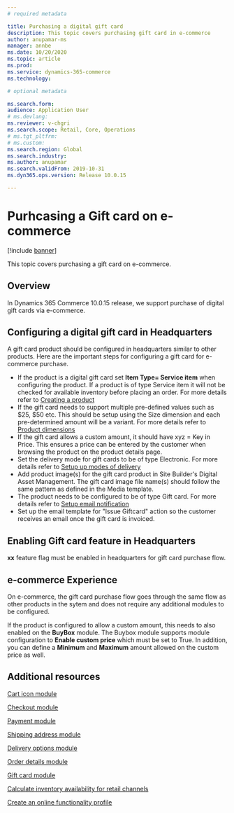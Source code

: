 ```yaml
---
# required metadata

title: Purchasing a digital gift card
description: This topic covers purchasing gift card in e-commerce
author: anupamar-ms
manager: annbe
ms.date: 10/20/2020
ms.topic: article
ms.prod: 
ms.service: dynamics-365-commerce
ms.technology: 

# optional metadata

ms.search.form:  
audience: Application User
# ms.devlang: 
ms.reviewer: v-chgri
ms.search.scope: Retail, Core, Operations
# ms.tgt_pltfrm: 
# ms.custom: 
ms.search.region: Global
ms.search.industry: 
ms.author: anupamar
ms.search.validFrom: 2019-10-31
ms.dyn365.ops.version: Release 10.0.15

---
```


# Purhcasing a Gift card on e-commerce

[!include [banner](includes/banner.md)]

This topic covers purchasing a gift card on e-commerce.

## Overview
In Dynamics 365 Commerce 10.0.15 release, we support purchase of digital gift cards via e-commerce. 

## Configuring a digital gift card in Headquarters
A gift card product should be configured in headquarters similar to other products. Here are the important steps for configuring a gift card for e-commerce purchase.

- If the product is a digital gift card set **Item Type= Service item** when configuring the product. If a product is of type Service item it will not be checked for available inventory before placing an order. For more details refer to [Creating a product](create-new-product-commerce.md)
- If the gift card needs to support multiple pre-defined values such as $25, $50 etc. This should be setup using the Size dimension and each pre-determined amount will be a variant. For more details refer to [Product dimensions](product-dimensions.md)
- If the gift card allows a custom amount, it should have xyz = Key in Price. This ensures a price can be entered by the customer when browsing the product on the product details page.
- Set the delivery mode for gift cards to be of type Electronic. For more details refer to [Setup up modes of delivery](./appuser-itpro/set-up-modes-of-delivery.md)
- Add product image(s) for the gift card product in Site Builder's Digital Asset Management. The gift card image file name(s) should follow the same pattern as defined in the Media template. 
- The product needs to be configured to be of type Gift card.  For more details refer to [Setup email notification](email-notification-profiles.md)
- Set up the email template for "Issue Giftcard" action so the customer receives an email once the gift card is invoiced.



## Enabling Gift card feature in Headquarters
**xx** feature flag must be enabled in headquarters for gift card purchase flow.

## e-commerce Experience
On e-commerce, the gift card purchase flow goes through the same flow as other products in the sytem and does not require any additional modules to be configured.

If the product is configured to allow a custom amount, this needs to also enabled on the **BuyBox** module. The Buybox module supports module configuration to **Enable custom price** which must be set to True. In addition, you can define a **Minimum** and **Maximum** amount allowed on the custom price as well.

## Additional resources

[Cart icon module](cart-icon-module.md)

[Checkout module](add-checkout-module.md)

[Payment module](payment-module.md)

[Shipping address module](ship-address-module.md)

[Delivery options module](delivery-options-module.md)

[Order details module](order-confirmation-module.md)

[Gift card module](add-giftcard.md)

[Calculate inventory availability for retail channels](calculated-inventory-retail-channels.md)

[Create an online functionality profile](online-functionality-profile.md)
